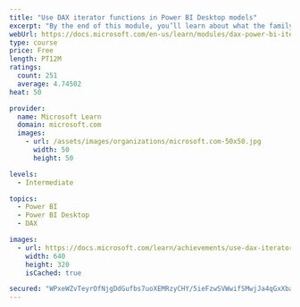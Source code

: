 ```yaml
---
title: "Use DAX iterator functions in Power BI Desktop models"
excerpt: "By the end of this module, you’ll learn about what the family of iterator functions can do and how to use them in your DAX calculations. Calculations will include custom summarizations, ranking, and concatenation."
webUrl: https://docs.microsoft.com/en-us/learn/modules/dax-power-bi-iterator-functions/
type: course
price: Free
length: PT12M
ratings:
  count: 251
  average: 4.74502
heat: 50

provider:
  name: Microsoft Learn
  domain: microsoft.com
  images:
    - url: /assets/images/organizations/microsoft.com-50x50.jpg
      width: 50
      height: 50

levels:
  - Intermediate

topics:
  - Power BI
  - Power BI Desktop
  - DAX

images:
  - url: https://docs.microsoft.com/learn/achievements/use-dax-iterator-functions-power-bi-desktop-social.png
    width: 640
    height: 320
    isCached: true

secured: "WPxeWZvTeyrOfNjgDdGufbs7uoXEMRzyCHY/5ieFzwSVWwifSMwjJa4qGxXbaQxEy0QSM2SSsiITaPvtHA8MfnySohSWwmGvr1cJlh4yN4sOusyRBG0J6eX4gnauLqDqBwxqG1ms51gyrzqj/phiHTbHOIjKzMmBo8ZyOCj1Jca4cB3bz+PuwHcCjDeOMgAwbPxyT5FlZLV/fZaeHOzvu1ctH8MeA8nhhecBYPrzR5LOZ9tKEQM82+K3wzf6jCig976KIxo7Z5sRwLtRafSXeTLevBfW1DMUfzFPFTZ4fbT0D4xdFVbIqGSPuRBXct4ST5ChcVhZvdQ1+ksadtk3X/FQeQPcoBdgXl+byNWs+6ITzTnr9u7f7PM80uhpc6cbhGTiBuHqN3hie4OAf6Rl5ll5SXTNSYDqNc5hpO/nTj8=;IhSya8J8ncIxtwcmZ0mW0A=="
---
```


